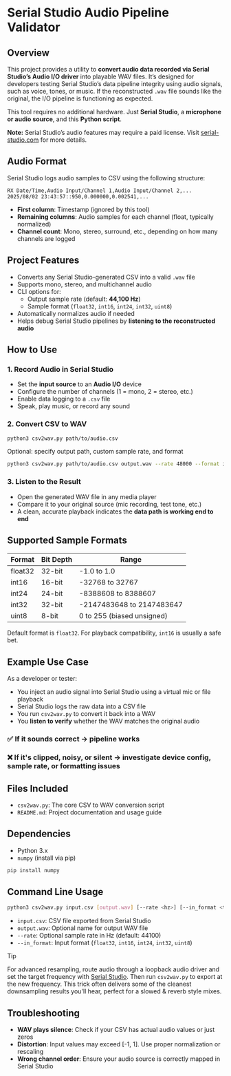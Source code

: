 # **Serial Studio Audio Pipeline Validator**

## **Overview**

This project provides a utility to **convert audio data recorded via Serial Studio’s Audio I/O driver** into playable WAV files. It’s designed for developers testing Serial Studio’s data pipeline integrity using audio signals, such as voice, tones, or music. If the reconstructed `.wav` file sounds like the original, the I/O pipeline is functioning as expected.

This tool requires no additional hardware. Just **Serial Studio**, a **microphone or audio source**, and this **Python script**.

**Note:** Serial Studio’s audio features may require a paid license. Visit [serial-studio.com](https://serial-studio.com/) for more details.

## **Audio Format**

Serial Studio logs audio samples to CSV using the following structure:

```csv
RX Date/Time,Audio Input/Channel 1,Audio Input/Channel 2,...
2025/08/02 23:43:57::950,0.000000,0.002541,...
```

- **First column**: Timestamp (ignored by this tool)
- **Remaining columns**: Audio samples for each channel (float, typically normalized)
- **Channel count**: Mono, stereo, surround, etc., depending on how many channels are logged

## **Project Features**

- Converts any Serial Studio-generated CSV into a valid `.wav` file
- Supports mono, stereo, and multichannel audio
- CLI options for:
  - Output sample rate (default: **44,100 Hz**)
  - Sample format (`float32`, `int16`, `int24`, `int32`, `uint8`)
- Automatically normalizes audio if needed
- Helps debug Serial Studio pipelines by **listening to the reconstructed audio**

## **How to Use**

### 1. **Record Audio in Serial Studio**
- Set the **input source** to an **Audio I/O** device
- Configure the number of channels (1 = mono, 2 = stereo, etc.)
- Enable data logging to a `.csv` file
- Speak, play music, or record any sound

### 2. **Convert CSV to WAV**

```bash
python3 csv2wav.py path/to/audio.csv
```

Optional: specify output path, custom sample rate, and format

```bash
python3 csv2wav.py path/to/audio.csv output.wav --rate 48000 --format int16
```

### 3. **Listen to the Result**
- Open the generated WAV file in any media player
- Compare it to your original source (mic recording, test tone, etc.)
- A clean, accurate playback indicates the **data path is working end to end**

## **Supported Sample Formats**

| Format    | Bit Depth | Range                      |
|-----------|-----------|----------------------------|
| float32   | 32-bit    | -1.0 to 1.0                |
| int16     | 16-bit    | -32768 to 32767            |
| int24     | 24-bit    | -8388608 to 8388607        |
| int32     | 32-bit    | -2147483648 to 2147483647  |
| uint8     | 8-bit     | 0 to 255 (biased unsigned) |

Default format is `float32`. For playback compatibility, `int16` is usually a safe bet.

## **Example Use Case**

As a developer or tester:

- You inject an audio signal into Serial Studio using a virtual mic or file playback
- Serial Studio logs the raw data into a CSV file
- You run `csv2wav.py` to convert it back into a WAV
- You **listen to verify** whether the WAV matches the original audio

### ✅ If it sounds correct → pipeline works  
### ❌ If it's clipped, noisy, or silent → investigate device config, sample rate, or formatting issues

## **Files Included**

- `csv2wav.py`: The core CSV to WAV conversion script
- `README.md`: Project documentation and usage guide

## **Dependencies**

- Python 3.x
- `numpy` (install via pip)

```bash
pip install numpy
```

## **Command Line Usage**

```bash
python3 csv2wav.py input.csv [output.wav] [--rate <hz>] [--in_format <type>]
```

- `input.csv`: CSV file exported from Serial Studio
- `output.wav`: Optional name for output WAV file
- `--rate`: Optional sample rate in Hz (default: 44100)
- `--in_format`: Input format (`float32`, `int16`, `int24`, `int32`, `uint8`)

> [!TIP]  
> For advanced resampling, route audio through a loopback audio driver and set the target frequency with [Serial Studio](https://github.com/Serial-Studio/Serial-Studio). Then run `csv2wav.py` to export at the new frequency. This trick often delivers some of the cleanest downsampling results you'll hear, perfect for a slowed & reverb style mixes.  

## **Troubleshooting**

- **WAV plays silence**: Check if your CSV has actual audio values or just zeros
- **Distortion**: Input values may exceed [-1, 1]. Use proper normalization or rescaling
- **Wrong channel order**: Ensure your audio source is correctly mapped in Serial Studio
